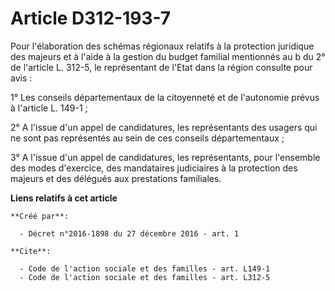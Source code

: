 # Article D312-193-7

Pour l'élaboration des schémas régionaux relatifs à la protection juridique des majeurs et à l'aide à la gestion du budget
familial mentionnés au b du 2° de l'article L. 312-5, le représentant de l'Etat dans la région consulte pour avis : 

1° Les conseils départementaux de la citoyenneté et de l'autonomie prévus à l'article L. 149-1 ; 

2° A l'issue d'un appel de candidatures, les représentants des usagers qui ne sont pas représentés au sein de ces conseils
départementaux ; 

3° A l'issue d'un appel de candidatures, les représentants, pour l'ensemble des modes d'exercice, des mandataires judiciaires
à la protection des majeurs et des délégués aux prestations familiales.

**Liens relatifs à cet article**

	**Créé par**:

	  - Décret n°2016-1898 du 27 décembre 2016 - art. 1

	**Cite**:

	  - Code de l'action sociale et des familles - art. L149-1
	  - Code de l'action sociale et des familles - art. L312-5
